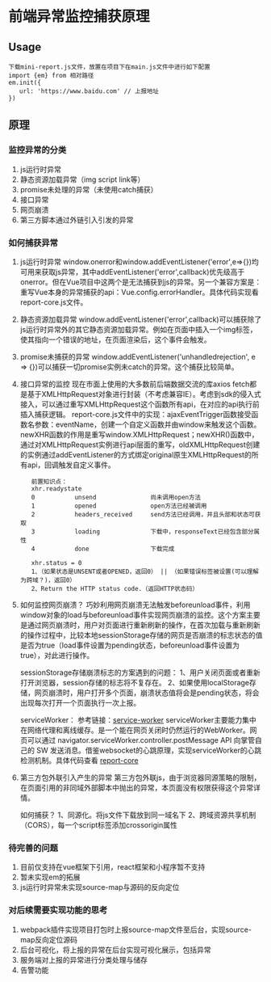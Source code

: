 # 前端异常监控捕获原理

## Usage
```
下载mini-report.js文件，放置在项目下在main.js文件中进行如下配置
import {em} from 相对路径
em.init({
   url: 'https://www.baidu.com' // 上报地址
})
```
## 原理
### 监控异常的分类
   1. js运行时异常
   2. 静态资源加载异常（img script link等）
   3. promise未处理的异常（未使用catch捕获）
   4. 接口异常
   5. 网页崩溃
   6. 第三方脚本通过外链引入引发的异常

### 如何捕获异常
   1. js运行时异常
      window.onerror和window.addEventListener('error',e=>{})均可用来获取js异常，其中addEventListener('error',callback)优先级高于onerror。但在Vue项目中这两个是无法捕获到js的异常。另一个兼容方案是：重写Vue本身的异常捕获的api：Vue.config.errorHandler。具体代码实现看report-core.js文件。

   2. 静态资源加载异常
      window.addEventListener('error',callback)可以捕获除了js运行时异常外的其它静态资源加载异常。例如在页面中插入一个img标签，使其指向一个错误的地址，在页面渲染后，这个事件会触发。

   3. promise未捕获的异常
      window.addEventListener('unhandledrejection', e => {})可以捕获一切promise实例未catch的异常。这个捕获比较简单。

   4. 接口异常的监控
      现在市面上使用的大多数前后端数据交流的库axios fetch都是基于XMLHttpRequest对象进行封装（不考虑兼容IE）。考虑到sdk的侵入式接入，可以通过重写XMLHttpRequest这个函数所有api，在对应的api执行前插入捕获逻辑。
      report-core.js文件中的实现：ajaxEventTrigger函数接受函数名参数：eventName，创建一个自定义函数并由window来触发这个函数。newXHR函数的作用是重写window.XMLHttpRequest；newXHR()函数中，通过对XMLHttpRequest实例进行api层面的重写，oldXMLHttpRequest创建的实例通过addEventListener的方式绑定original原生XMLHttpRequest的所有api，回调触发自定义事件。

      ```
         前置知识点：
         xhr.readystate
         0           unsend               尚未调用open方法
         1           opened               open方法已经被调用
         2           headers_received     send方法已经调用，并且头部和状态可获取
         3           loading              下载中，responseText已经包含部分属性
         4           done                 下载完成

         xhr.status = 0
         1、（如果状态是UNSENT或者OPENED，返回0） || （如果错误标签被设置(可以理解为跨域？)，返回0）
         2、Return the HTTP status code.（返回HTTP状态码）
      ```
   
   5. 如何监控网页崩溃？
      巧妙利用网页崩溃无法触发beforeunload事件，利用window对象的load与beforeunload事件实现网页崩溃的监控。这个方案主要是通过网页崩溃时，用户对页面进行重新刷新的操作，在首次加载与重新刷新的操作过程中，比较本地sessionStorage存储的网页是否崩溃的标志状态的值是否为true（load事件设置为pending状态，beforeunload事件设置为true），对此进行操作。
      
      sessionStorage存储崩溃标志的方案遇到的问题：
         1、用户关闭页面或者重新打开浏览器，session存储的标志将不复存在。
         2、如果使用localStorage存储，网页崩溃时，用户打开多个页面，崩溃状态值将会是pending状态，将会出现每次打开一个页面执行一次上报。
      
      serviceWorker：
         参考链接：[service-worker](https://www.cnblogs.com/dojo-lzz/p/8047336.html)
         serviceWorker主要能力集中在网络代理和离线缓存。是一个能在网页关闭时仍然运行的WebWorker。网页可以通过 navigator.serviceWorker.controller.postMessage API 向掌管自己的 SW 发送消息。借鉴websocket的心跳原理，实现serviceWorker的心跳检测机制。具体代码查看 [report-core](https://github.com/ronin0516/mini-report/blob/master/report-core.js)
      
   6. 第三方包外联引入产生的异常
      第三方包外联js，由于浏览器同源策略的限制，在页面引用的非同域外部脚本中抛出的异常，本页面没有权限获得这个异常详情。
      
      如何捕获？
         1、同源化。将js文件下载放到同一域名下
         2、跨域资源共享机制（CORS），每一个script标签添加crossorigin属性
         


### 待完善的问题
1. 目前仅支持在vue框架下引用，react框架和小程序暂不支持
2. 暂未实现em的拓展
3. js运行时异常未实现source-map与源码的反向定位

### 对后续需要实现功能的思考
1. webpack插件实现项目打包时上报source-map文件至后台，实现source-map反向定位源码
2. 后台可视化，将上报的异常在后台实现可视化展示，包括异常
3. 服务端对上报的异常进行分类处理与储存
4. 告警功能
